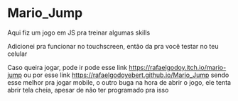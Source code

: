 # Mario_Jump
Aqui fiz um jogo em JS pra treinar algumas skills

Adicionei pra funcionar no touchscreen, então da pra você testar no teu celular

Caso queira jogar, pode ir pode esse link https://rafaelgodoy.itch.io/mario-jump ou por esse link https://rafaelgodoyebert.github.io/Mario_Jump sendo esse melhor pra jogar mobile, o outro buga na hora de abrir o jogo, ele tenta abrir tela cheia, apesar de não ter programado pra isso

